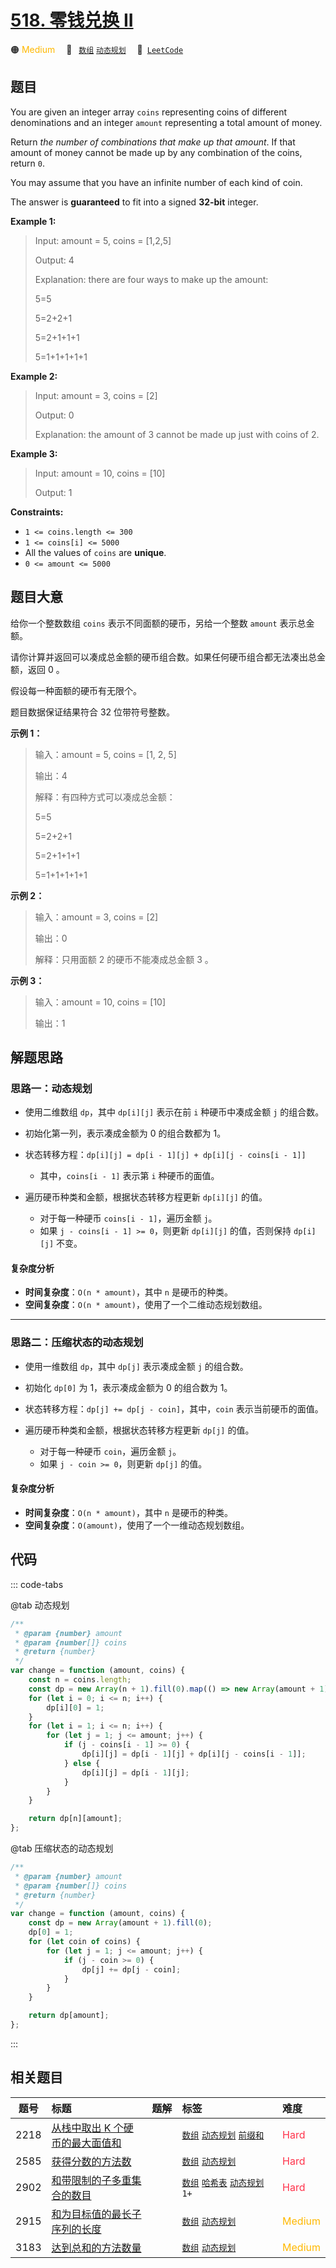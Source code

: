 # [518. 零钱兑换 II](https://leetcode.com/problems/coin-change-ii)

🟠 <font color=#ffb800>Medium</font>&emsp; 🔖&ensp; [`数组`](/leetcode/outline/tag/array.md) [`动态规划`](/leetcode/outline/tag/dynamic-programming.md)&emsp; 🔗&ensp;[`LeetCode`](https://leetcode.com/problems/coin-change-ii/)

## 题目

You are given an integer array `coins` representing coins of different
denominations and an integer `amount` representing a total amount of money.

Return _the number of combinations that make up that amount_. If that amount
of money cannot be made up by any combination of the coins, return `0`.

You may assume that you have an infinite number of each kind of coin.

The answer is **guaranteed** to fit into a signed **32-bit** integer.

**Example 1:**

> Input: amount = 5, coins = [1,2,5]
>
> Output: 4
>
> Explanation: there are four ways to make up the amount:
>
> 5=5
>
> 5=2+2+1
>
> 5=2+1+1+1
>
> 5=1+1+1+1+1

**Example 2:**

> Input: amount = 3, coins = [2]
>
> Output: 0
>
> Explanation: the amount of 3 cannot be made up just with coins of 2.

**Example 3:**

> Input: amount = 10, coins = [10]
>
> Output: 1

**Constraints:**

- `1 <= coins.length <= 300`
- `1 <= coins[i] <= 5000`
- All the values of `coins` are **unique**.
- `0 <= amount <= 5000`

## 题目大意

给你一个整数数组 `coins` 表示不同面额的硬币，另给一个整数 `amount` 表示总金额。

请你计算并返回可以凑成总金额的硬币组合数。如果任何硬币组合都无法凑出总金额，返回 0 。

假设每一种面额的硬币有无限个。

题目数据保证结果符合 32 位带符号整数。

**示例 1：**

> 输入：amount = 5, coins = [1, 2, 5]
>
> 输出：4
>
> 解释：有四种方式可以凑成总金额：
>
> 5=5
>
> 5=2+2+1
>
> 5=2+1+1+1
>
> 5=1+1+1+1+1

**示例 2：**

> 输入：amount = 3, coins = [2]
>
> 输出：0
>
> 解释：只用面额 2 的硬币不能凑成总金额 3 。

**示例 3：**

> 输入：amount = 10, coins = [10]
>
> 输出：1

## 解题思路

### 思路一：动态规划

- 使用二维数组 `dp`，其中 `dp[i][j]` 表示在前 `i` 种硬币中凑成金额 `j` 的组合数。
- 初始化第一列，表示凑成金额为 0 的组合数都为 1。
- 状态转移方程：`dp[i][j] = dp[i - 1][j] + dp[i][j - coins[i - 1]]`
  - 其中，`coins[i - 1]` 表示第 `i` 种硬币的面值。
- 遍历硬币种类和金额，根据状态转移方程更新 `dp[i][j]` 的值。

  - 对于每一种硬币 `coins[i - 1]`，遍历金额 `j`。
  - 如果 `j - coins[i - 1] >= 0`，则更新 `dp[i][j]` 的值，否则保持 `dp[i][j]` 不变。

#### 复杂度分析

- **时间复杂度**：`O(n * amount)`，其中 `n` 是硬币的种类。
- **空间复杂度**：`O(n * amount)`，使用了一个二维动态规划数组。

---

### 思路二：压缩状态的动态规划

- 使用一维数组 `dp`，其中 `dp[j]` 表示凑成金额 `j` 的组合数。
- 初始化 `dp[0]` 为 1，表示凑成金额为 0 的组合数为 1。
- 状态转移方程：`dp[j] += dp[j - coin]`，其中，`coin` 表示当前硬币的面值。
- 遍历硬币种类和金额，根据状态转移方程更新 `dp[j]` 的值。

  - 对于每一种硬币 `coin`，遍历金额 `j`。
  - 如果 `j - coin >= 0`，则更新 `dp[j]` 的值。

#### 复杂度分析

- **时间复杂度**：`O(n * amount)`，其中 `n` 是硬币的种类。
- **空间复杂度**：`O(amount)`，使用了一个一维动态规划数组。

## 代码

::: code-tabs

@tab 动态规划

```javascript
/**
 * @param {number} amount
 * @param {number[]} coins
 * @return {number}
 */
var change = function (amount, coins) {
	const n = coins.length;
	const dp = new Array(n + 1).fill(0).map(() => new Array(amount + 1).fill(0));
	for (let i = 0; i <= n; i++) {
		dp[i][0] = 1;
	}
	for (let i = 1; i <= n; i++) {
		for (let j = 1; j <= amount; j++) {
			if (j - coins[i - 1] >= 0) {
				dp[i][j] = dp[i - 1][j] + dp[i][j - coins[i - 1]];
			} else {
				dp[i][j] = dp[i - 1][j];
			}
		}
	}

	return dp[n][amount];
};
```

@tab 压缩状态的动态规划

```javascript
/**
 * @param {number} amount
 * @param {number[]} coins
 * @return {number}
 */
var change = function (amount, coins) {
	const dp = new Array(amount + 1).fill(0);
	dp[0] = 1;
	for (let coin of coins) {
		for (let j = 1; j <= amount; j++) {
			if (j - coin >= 0) {
				dp[j] += dp[j - coin];
			}
		}
	}

	return dp[amount];
};
```

:::

## 相关题目

| 题号 | 标题 | 题解 | 标签 | 难度 |
| :------: | :------ | :------: | :------ | :------ |
| 2218 | [从栈中取出 K 个硬币的最大面值和](https://leetcode.com/problems/maximum-value-of-k-coins-from-piles) |  |  [`数组`](/leetcode/outline/tag/array.md) [`动态规划`](/leetcode/outline/tag/dynamic-programming.md) [`前缀和`](/leetcode/outline/tag/prefix-sum.md) | <font color=#ff334b>Hard</font> |
| 2585 | [获得分数的方法数](https://leetcode.com/problems/number-of-ways-to-earn-points) |  |  [`数组`](/leetcode/outline/tag/array.md) [`动态规划`](/leetcode/outline/tag/dynamic-programming.md) | <font color=#ff334b>Hard</font> |
| 2902 | [和带限制的子多重集合的数目](https://leetcode.com/problems/count-of-sub-multisets-with-bounded-sum) |  |  [`数组`](/leetcode/outline/tag/array.md) [`哈希表`](/leetcode/outline/tag/hash-table.md) [`动态规划`](/leetcode/outline/tag/dynamic-programming.md) `1+` | <font color=#ff334b>Hard</font> |
| 2915 | [和为目标值的最长子序列的长度](https://leetcode.com/problems/length-of-the-longest-subsequence-that-sums-to-target) |  |  [`数组`](/leetcode/outline/tag/array.md) [`动态规划`](/leetcode/outline/tag/dynamic-programming.md) | <font color=#ffb800>Medium</font> |
| 3183 | [达到总和的方法数量](https://leetcode.com/problems/the-number-of-ways-to-make-the-sum) |  |  [`数组`](/leetcode/outline/tag/array.md) [`动态规划`](/leetcode/outline/tag/dynamic-programming.md) | <font color=#ffb800>Medium</font> |

<style>
.blue {
    background-color: #096dd9;
    padding: 0.25rem 0.5rem;
    margin: 0;
    font-size: 0.85em;
    border-radius: 3px;
    color: white;
    font-weight: 500;
}
table th:first-of-type { width: 10%; }
table th:nth-of-type(2) { width: 35%; }
table th:nth-of-type(3) { width: 10%; }
table th:nth-of-type(4) { width: 35%; }
table th:nth-of-type(5) { width: 10%; }
</style>
